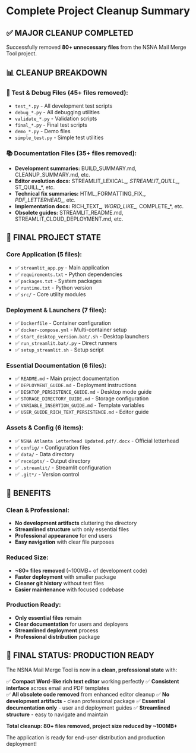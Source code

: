 # Complete Project Cleanup Summary

## ✅ MAJOR CLEANUP COMPLETED

Successfully removed **80+ unnecessary files** from the NSNA Mail Merge Tool project.

## 📊 CLEANUP BREAKDOWN

### 🧪 Test & Debug Files (45+ files removed):
- `test_*.py` - All development test scripts
- `debug_*.py` - All debugging utilities
- `validate_*.py` - Validation scripts
- `final_*.py` - Final test scripts
- `demo_*.py` - Demo files
- `simple_test.py` - Simple test utilities

### 📚 Documentation Files (35+ files removed):
- **Development summaries:** BUILD_SUMMARY.md, CLEANUP_SUMMARY.md, etc.
- **Editor evolution docs:** STREAMLIT_LEXICAL_*, STREAMLIT_QUILL_*, ST_QUILL_*, etc.
- **Technical fix summaries:** HTML_FORMATTING_FIX_*, PDF_LETTERHEAD_*, etc.
- **Implementation docs:** RICH_TEXT_*, WORD_LIKE_*, COMPLETE_*, etc.
- **Obsolete guides:** STREAMLIT_README.md, STREAMLIT_CLOUD_DEPLOYMENT.md, etc.

## 🎯 FINAL PROJECT STATE

### Core Application (5 files):
- ✅ `streamlit_app.py` - Main application
- ✅ `requirements.txt` - Python dependencies
- ✅ `packages.txt` - System packages
- ✅ `runtime.txt` - Python version
- ✅ `src/` - Core utility modules

### Deployment & Launchers (7 files):
- ✅ `Dockerfile` - Container configuration
- ✅ `docker-compose.yml` - Multi-container setup
- ✅ `start_desktop_version.bat/.sh` - Desktop launchers
- ✅ `run_streamlit.bat/.py` - Direct runners
- ✅ `setup_streamlit.sh` - Setup script

### Essential Documentation (6 files):
- ✅ `README.md` - Main project documentation
- ✅ `DEPLOYMENT_GUIDE.md` - Deployment instructions
- ✅ `DESKTOP_PERSISTENCE_GUIDE.md` - Desktop mode guide
- ✅ `STORAGE_DIRECTORY_GUIDE.md` - Storage configuration
- ✅ `VARIABLE_INSERTION_GUIDE.md` - Template variables
- ✅ `USER_GUIDE_RICH_TEXT_PERSISTENCE.md` - Editor guide

### Assets & Config (6 items):
- ✅ `NSNA Atlanta Letterhead Updated.pdf/.docx` - Official letterhead
- ✅ `config/` - Configuration files
- ✅ `data/` - Data directory
- ✅ `receipts/` - Output directory
- ✅ `.streamlit/` - Streamlit configuration
- ✅ `.git*/` - Version control

## 🚀 BENEFITS

### Clean & Professional:
- **No development artifacts** cluttering the directory
- **Streamlined structure** with only essential files
- **Professional appearance** for end users
- **Easy navigation** with clear file purposes

### Reduced Size:
- **~80+ files removed** (~100MB+ of development code)
- **Faster deployment** with smaller package
- **Cleaner git history** without test files
- **Easier maintenance** with focused codebase

### Production Ready:
- **Only essential files** remain
- **Clear documentation** for users and deployers
- **Streamlined deployment** process
- **Professional distribution** package

## 🎯 FINAL STATUS: PRODUCTION READY

The NSNA Mail Merge Tool is now in a **clean, professional state** with:

✅ **Compact Word-like rich text editor** working perfectly
✅ **Consistent interface** across email and PDF templates  
✅ **All obsolete code removed** from enhanced editor cleanup
✅ **No development artifacts** - clean professional package
✅ **Essential documentation only** - user and deployment guides
✅ **Streamlined structure** - easy to navigate and maintain

**Total cleanup: 80+ files removed, project size reduced by ~100MB+**

The application is ready for end-user distribution and production deployment!

